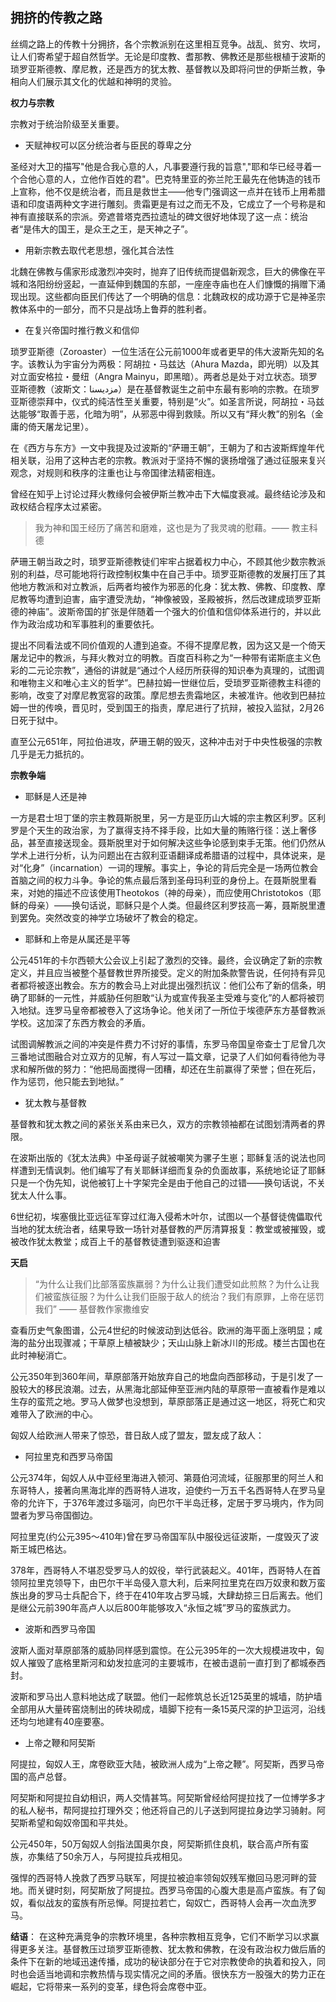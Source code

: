 ## 拥挤的传教之路 ##

丝绸之路上的传教十分拥挤，各个宗教派别在这里相互竞争。战乱、贫穷、坎坷，让人们寄希望于超自然哲学。无论是印度教、耆那教、佛教还是那些根植于波斯的琐罗亚斯德教、摩尼教，还是西方的犹太教、基督教以及即将问世的伊斯兰教，争相向人们展示其文化的优越和神明的灵验。

**权力与宗教**

宗教对于统治阶级至关重要。

- 天赋神权可以区分统治者与臣民的尊卑之分

圣经对大卫的描写"他是合我心意的人，凡事要遵行我的旨意","耶和华已经寻着一个合他心意的人，立他作百姓的君"。巴克特里亚的弥兰陀王最先在他铸造的钱币上宣称，他不仅是统治者，而且是救世主——他专门强调这一点并在钱币上用希腊语和印度语两种文字进行雕刻。贵霜更是有过之而无不及，它成立了一个号称是和神有直接联系的宗派。旁遮普塔克西拉遗址的碑文很好地体现了这一点：统治者“是伟大的国王，是众王之王，是天神之子”。

- 用新宗教去取代老思想，强化其合法性

北魏在佛教与儒家形成激烈冲突时，抛弃了旧传统而提倡新观念，巨大的佛像在平城和洛阳纷纷竖起，一直延伸到魏国的东部，一座座寺庙也在人们慷慨的捐赠下涌现出现。这些都向臣民们传达了一个明确的信息：北魏政权的成功源于它是神圣宗教体系中的一部分，而不只是战场上鲁莽的胜利者。

- 在复兴帝国时推行教义和信仰

琐罗亚斯德（Zoroaster）一位生活在公元前1000年或者更早的伟大波斯先知的名字。该教认为宇宙分为两极：阿胡拉・马兹达（Ahura Mazda，即光明）以及其对立面安格拉・曼纽（Angra Mainyu，即黑暗）。两者总是处于对立状态。琐罗亚斯德教（波斯文：مزدیسنا）是在基督教诞生之前中东最有影响的宗教。在琐罗亚斯德崇拜中，仪式的纯洁性至关重要，特别是“火”。如圣言所说，阿胡拉・马兹达能够“取善于恶，化暗为明”，从邪恶中得到救赎。所以又有“拜火教”的别名（金庸的倚天屠龙记里）。

在《西方与东方》一文中我提及过波斯的“萨珊王朝”，王朝为了和古波斯辉煌年代相关联，沿用了这种古老的宗教。教派对于坚持不懈的褒扬增强了通过征服来复兴观念，对规则和秩序的注重也让与帝国律法精密相连。

曾经在知乎上讨论过拜火教缘何会被伊斯兰教冲击下大幅度衰减。最终结论涉及和政权结合程序太过紧密。

> 我为神和国王经历了痛苦和磨难，这也是为了我灵魂的慰藉。—— 教主科德

萨珊王朝当政之时，琐罗亚斯德教徒们牢牢占据着权力中心，不顾其他少数宗教派别的利益，尽可能地将行政控制权集中在自己手中。琐罗亚斯德教的发展打压了其他地方教派和对立教派，后两者均被作为邪恶的化身：犹太教、佛教、印度教、摩尼教等均遭到迫害，庙宇遭受洗劫，“神像被毁，圣殿被拆，然后改建成琐罗亚斯德的神庙”。波斯帝国的扩张是伴随着一个强大的价值和信仰体系进行的，并以此作为政治成功和军事胜利的重要依托。

提出不同看法或不同价值观的人遭到追查。不得不提摩尼教，因为这又是一个倚天屠龙记中的教派，与拜火教对立的明教。百度百科称之为“一种带有诺斯底主义色彩的二元论宗教”，通俗的讲就是“通过个人经历所获得的知识奉为真理的，试图调和唯物主义和唯心主义的哲学”。巴赫拉姆一世继位后，受琐罗亚斯德教主科德的影响，改变了对摩尼教宽容的政策。摩尼想去贵霜地区，未被准许。他收到巴赫拉姆一世的传唤，晋见时，受到国王的指责，摩尼进行了抗辩，被投入监狱，2月26日死于狱中。

直至公元651年，阿拉伯进攻，萨珊王朝的毁灭，这种冲击对于中央性极强的宗教几乎是无力抵抗的。

**宗教争端**

- 耶稣是人还是神

一方是君士坦丁堡的宗主教聂斯脱里，另一方是亚历山大城的宗主教区利罗。区利罗是个天生的政治家，为了赢得支持不择手段，比如大量的贿赂行径：送上奢侈品，甚至直接送现金。聂斯脱里对于如何解决这些争论感到束手无策。他们仍然从学术上进行分析，认为问题出在古叙利亚语翻译成希腊语的过程中，具体说来，是对“化身”（incarnation）一词的理解。事实上，争论的背后完全是一场两位教会首脑之间的权力斗争。争论的焦点最后落到圣母玛利亚的身份上。在聂斯脱里看来，对她的描述不应该使用Theotokos（神的母亲），而应使用Christotokos（耶稣的母亲）——换句话说，耶稣只是个人类。但最终区利罗技高一筹，聂斯脱里遭到罢免。突然改变的神学立场破坏了教会的稳定。

- 耶稣和上帝是从属还是平等

公元451年的卡尔西顿大公会议上引起了激烈的交锋。最终，会议确定了新的宗教定义，并且应当被整个基督教世界所接受。定义的附加条款警告说，任何持有异见者都将被逐出教会。东方的教会马上对此提出强烈抗议：他们公布了新的信条，明确了耶稣的一元性，并威胁任何胆敢“认为或宣传我圣主受难与变化”的人都将被罚入地狱。连罗马皇帝都被卷入了这场争论。他关闭了一所位于埃德萨东方基督教派学校。这加深了东西方教会的矛盾。

试图调解教派之间的冲突是件费力不讨好的事情，东罗马帝国皇帝查士丁尼曾几次三番地试图融合对立双方的见解，有人写过一篇文章，记录了人们如何看待他为寻求和解所做的努力：“他把局面搅得一团糟，却还在生前赢得了荣誉；但在死后，作为惩罚，他只能去到地狱。”

- 犹太教与基督教

基督教和犹太教之间的紧张关系由来已久，双方的宗教领袖都在试图划清两者的界限。

在波斯出版的《犹太法典》中圣母诞子就被嘲笑为骡子生崽；耶稣复活的说法也同样遭到无情讽刺。他们编写了有关耶稣详细而复杂的负面故事，系统地论证了耶稣只是一个伪先知，说他被钉上十字架完全是由于他自己的过错——换句话说，不关犹太人什么事。

6世纪初，埃塞俄比亚远征军穿过红海入侵希木叶尔，试图以一个基督徒傀儡取代当地的犹太统治者，结果导致一场针对基督教的严厉清算报复：教堂或被摧毁，或被改作犹太教堂；成百上千的基督教徒遭到驱逐和迫害

**天启**

> “为什么让我们比部落蛮族羸弱？为什么让我们遭受如此煎熬？为什么让我们被蛮族征服？为什么让我们臣服于敌人的统治？我们有原罪，上帝在惩罚我们” —— 基督教作家撒维安

查看历史气象图谱，公元4世纪的时候波动到达低谷。欧洲的海平面上涨明显；咸海的盐分出现骤减；干草原上植被缺少；天山山脉上新冰川的形成。楼兰古国也在此时神秘消亡。

公元350年到360年间，草原部落开始放弃自己的地盘向西部移动，于是引发了一股较大的移民浪潮。过去，从黑海北部延伸至亚洲内陆的草原带一直被看作是难以生存的蛮荒之地。罗马人做梦也没想到，草原部落正是通过这一地区，将死亡和灾难带入了欧洲的中心。

匈奴人给欧洲人带来了惊恐，昔日敌人成了盟友，盟友成了敌人：

- 阿拉里克和西罗马帝国

公元374年，匈奴人从中亚经里海进入顿河、第聂伯河流域，征服那里的阿兰人和东哥特人，接著向黑海北岸的西哥特人进攻，迫使约一万五千名西哥特人在罗马皇帝的允许下，于376年渡过多瑙河，向巴尔干半岛迁移，定居于罗马境内，作为同盟者为罗马帝国御边。

阿拉里克(约公元395～410年)曾在罗马帝国军队中服役远征波斯，一度毁灭了波斯王城巴格达。

378年，西哥特人不堪忍受罗马人的奴役，举行武装起义。401年，西哥特人在首领阿拉里克领导下，由巴尔干半岛侵入意大利，后来阿拉里克在四万奴隶和数万蛮族出身的罗马士兵配合下，终于在410年攻占罗马城，大肆劫掠三日后离去。他们是继公元前390年高卢人以后800年能够攻入“永恒之城”罗马的蛮族武力。

- 波斯和西罗马帝国

波斯人面对草原部落的威胁同样感到震惊。在公元395年的一次大规模进攻中，匈奴人摧毁了底格里斯河和幼发拉底河的主要城市，在被击退前一直打到了都城泰西封。

波斯和罗马出人意料地达成了联盟。他们一起修筑总长近125英里的城墙，防护墙全部用从大量砖窑烧制出的砖块砌成，墙脚下挖有一条15英尺深的护卫运河，沿线还均匀地建有40座要塞。

- 上帝之鞭和阿契斯

阿提拉，匈奴人王，席卷欧亚大陆，被欧洲人成为“上帝之鞭”。阿契斯，西罗马帝国的高卢总督。

阿契斯和阿提拉自幼相识，两人交情甚笃。阿契斯曾经给阿提拉找了一位博学多才的私人秘书，帮阿提拉打理外交；他还将自己的儿子送到阿提拉身边学习骑射。阿契斯希望和匈奴帝国和平共处。

公元450年，50万匈奴人剑指法国奥尔良，阿契斯抓住良机，联合高卢所有蛮族，亦集结了50余万人，与阿提拉兵戎相见。

强悍的西哥特人挽救了西罗马联军，阿提拉被迫率领匈奴残军撤回马恩河畔的营地。而关键时刻，阿契斯放了阿提拉。西罗马帝国的心腹大患是高卢蛮族。有了匈奴，看似战友的蛮族有所忌惮。阿提拉若亡，匈奴亡，西哥特人会再一次血洗罗马。

**结语**： 在这种充满竞争的宗教环境里，各种宗教相互竞争，它们不断学习以求赢得更多关注。基督教压过琐罗亚斯德教、犹太教和佛教，在没有政治权力做后盾的条件下在新的地域迅速传播，成功的秘诀部分在于它对宗教使命的执着和投入，同时也会适当地调和宗教热情与现实情况之间的矛盾。很快东方一股强大的势力正在崛起，它将带来一系列的变革，绿色将会席卷中亚。


